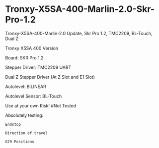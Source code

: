# Tronxy-X5SA-400-Marlin-2.0-Skr-Pro-1.2
Tronxy-X5SA-400-Marlin-2.0 Update, Skr Pro 1.2, TMC2209, BL-Touch, Dual Z

Tronxy X5SA 400 Version

Board: SKR Pro 1.2

Stepper Driver: TMC2209 UART

Dual Z Stepper Driver (At Z Slot and E1 Slot)


Autolevel: BILINEAR

Autolevel Sensor: BL-Touch

Use at your own Risk!
#Not Tested

Absolutely testing:

    Endstop

    Direction of travel

    G29 Positions

